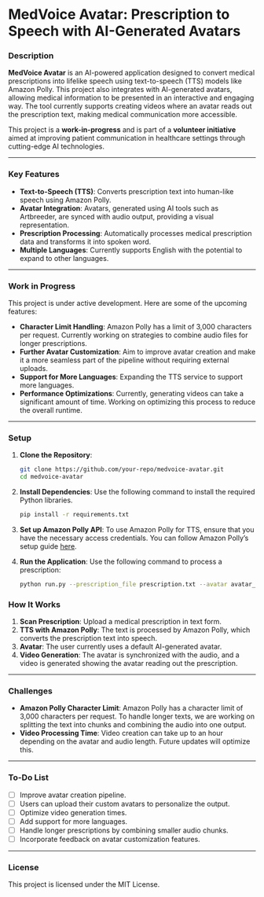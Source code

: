 # MedVoice Avatar: Prescription to Speech with AI-Generated Avatars

### Description

**MedVoice Avatar** is an AI-powered application designed to convert medical prescriptions into lifelike speech using text-to-speech (TTS) models like Amazon Polly. This project also integrates with AI-generated avatars, allowing medical information to be presented in an interactive and engaging way. The tool currently supports creating videos where an avatar reads out the prescription text, making medical communication more accessible.

This project is a **work-in-progress** and is part of a **volunteer initiative** aimed at improving patient communication in healthcare settings through cutting-edge AI technologies.

---

### Key Features
- **Text-to-Speech (TTS)**: Converts prescription text into human-like speech using Amazon Polly.
- **Avatar Integration**: Avatars, generated using AI tools such as Artbreeder, are synced with audio output, providing a visual representation.
- **Prescription Processing**: Automatically processes medical prescription data and transforms it into spoken word.
- **Multiple Languages**: Currently supports English with the potential to expand to other languages.

---

### Work in Progress
This project is under active development. Here are some of the upcoming features:
- **Character Limit Handling**: Amazon Polly has a limit of 3,000 characters per request. Currently working on strategies to combine audio files for longer prescriptions.
- **Further Avatar Customization**: Aim to improve avatar creation and make it a more seamless part of the pipeline without requiring external uploads.
- **Support for More Languages**: Expanding the TTS service to support more languages.
- **Performance Optimizations**: Currently, generating videos can take a significant amount of time. Working on optimizing this process to reduce the overall runtime.

---

### Setup

1. **Clone the Repository**:
   ```bash
   git clone https://github.com/your-repo/medvoice-avatar.git
   cd medvoice-avatar
   
2. **Install Dependencies**:
   Use the following command to install the required Python libraries.

     ```bash
     pip install -r requirements.txt

3. **Set up Amazon Polly API**:
  To use Amazon Polly for TTS, ensure that you have the necessary access credentials. You can follow Amazon Polly’s setup guide [here](https://docs.aws.amazon.com/polly/).

4. **Run the Application**:
  Use the following command to process a prescription:

     ```bash
     python run.py --prescription_file prescription.txt --avatar avatar_image.jpeg

### How It Works
1. **Scan Prescription**: Upload a medical prescription in text form.
2. **TTS with Amazon Polly**: The text is processed by Amazon Polly, which converts the prescription text into speech.
3. **Avatar**: The user currently uses a default AI-generated avatar.
4. **Video Generation**: The avatar is synchronized with the audio, and a video is generated showing the avatar reading out the prescription.

---

### Challenges
- **Amazon Polly Character Limit**: Amazon Polly has a character limit of 3,000 characters per request. To handle longer texts, we are working on splitting the text into chunks and combining the audio into one output.
- **Video Processing Time**: Video creation can take up to an hour depending on the avatar and audio length. Future updates will optimize this.

---

### To-Do List
- [ ] Improve avatar creation pipeline.
- [ ] Users can upload their custom avatars to personalize the output.
- [ ] Optimize video generation times.
- [ ] Add support for more languages.
- [ ] Handle longer prescriptions by combining smaller audio chunks.
- [ ] Incorporate feedback on avatar customization features.

---

### License
This project is licensed under the MIT License.
